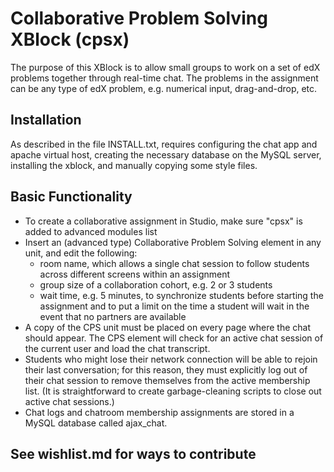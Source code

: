 # Collaborative Problem Solving XBlock (cpsx)

The purpose of this XBlock is to allow small groups to work on a set of edX problems together through real-time chat.
The problems in the assignment can be any type of edX problem, e.g. numerical input, drag-and-drop, etc. 

## Installation

As described in the file INSTALL.txt, requires configuring the chat app and apache virtual host, creating the necessary
database on the MySQL server, installing the xblock, and manually copying some style files.

## Basic Functionality

* To create a collaborative assignment in Studio, make sure "cpsx" is added to advanced modules list
* Insert an (advanced type) Collaborative Problem Solving element in any unit, and edit the following:
  * room name, which allows a single chat session to follow students across different screens within an assignment
  * group size of a collaboration cohort, e.g. 2 or 3 students
  * wait time, e.g. 5 minutes, to synchronize students before starting the assignment 
and to put a limit on the time a student will wait in the event that no partners are available
* A copy of the CPS unit must be placed on every page where the chat should appear. 
The CPS element will check for an active chat session of the current user and load the chat transcript.
* Students who might lose their network connection will be able to rejoin their last conversation; for this reason, they must explicitly 
log out of their chat session to remove themselves from the active membership list. 
(It is straightforward to create garbage-cleaning scripts to close out active chat sessions.)
* Chat logs and chatroom membership assignments are stored in a MySQL database called ajax_chat.

## See wishlist.md for ways to contribute

